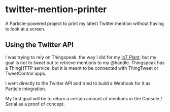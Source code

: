 # twitter-mention-printer
A Particle-powered project to print my latest Twitter mention without having to look at a screen.

## Using the Twitter API

I was trying to rely on Thingspeak, the way I did for my [IoT Plant](https://www.thomasdeneuville.com/portfolio/iot-plant/), but my goal is not to _tweet_ but to retrieve mentions to my @handle. Thingspeak has a ThingHTTP service, but it is meant to be connected with ThingTweet or TweetControl apps.

I went directly to the Twitter API and tried to build a Webhook for it as Particle integration.

My first goal will be to return a certain amount of mentions in the Console / Serial as a proof of concept.
